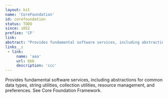 ```yaml
---
layout: kit
name: 'CoreFoundation'
id: corefoundation
status: TODO
since: iOS2
prefixe: 'CF'
link: 
abstract: "Provides fundamental software services, including abstractions for common data types, string utilities, collection utilities, resource management, and preferences. See Core Foundation Framework."
links__:
 - link:
     name: 'aaa'
     url: bbb
     description: 'ccc'
---
```


Provides fundamental software services, including abstractions for common data types, string utilities, collection utilities, resource management, and preferences. See Core Foundation Framework.

